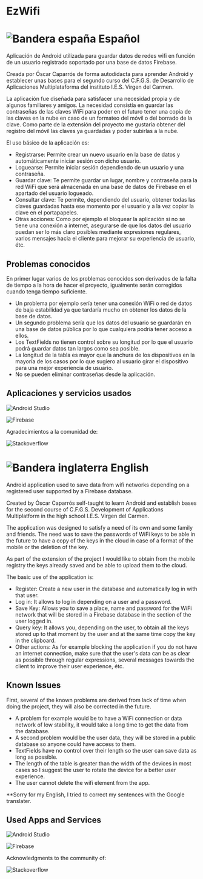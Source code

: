 # EzWifi 

![Bandera españa](http://www.stiftsgymnasium-melk.org/nawi/Physik/Team-Physik/files/stacks-image-3e7032f.png) Español 
==================


Aplicación de Android utilizada para guardar datos de redes wifi en función de un usuario registrado soportado por una base de datos Firebase.

Creada por Óscar Caparrós de forma autodidacta para aprender Android y establecer unas bases para el segundo curso del C.F.G.S. de Desarrollo de
 Aplicaciones Multiplataforma del instituto I.E.S. Virgen del Carmen.
 
 La aplicación fue diseñada para satisfacer una necesidad propia y de algunos familiares y amigos. La necesidad consistía en guardar las contraseñas
 de las claves WiFi para poder en el futuro tener una copia de las claves en la nube en caso de un formateo del móvil o del borrado de la clave.
 Como parte de la extensión del proyecto me gustaría obtener del registro del móvil las claves ya guardadas y poder subirlas a la nube.
 
 El uso básico de la aplicación es:
 
 - Registrarse: Permite crear un nuevo usuario en la base de datos y automáticamente iniciar sesión con dicho usuario.
 - Loguearse: Permite iniciar sesión dependiendo de un usuario y una contraseña.
 - Guardar clave: Te permite guardar un lugar, nombre y contraseña para la red WiFi que será almacenada en una base de datos de Firebase
 en el apartado del usuario logueado.
 - Consultar clave: Te permite, dependiendo del usuario, obtener todas las claves guardadas hasta ese momento por el usuario y a la vez copiar 
 la clave en el portapapeles.
 - Otras acciones: Como por ejemplo el bloquear la aplicación si no se tiene una conexión a internet, asegurarse de que los datos del usuario puedan ser
 lo más claro posibles mediante expresiones regulares, varios mensajes hacia el cliente para mejorar su experiencia de usuario, étc.
 
 Problemas conocidos
 -------------------------------------------
 En primer lugar varios de los problemas conocidos son derivados de la falta de tiempo a la hora de hacer el proyecto, igualmente serán corregidos cuando tenga
 tiempo suficiente.
 - Un problema por ejemplo sería tener una conexión WiFi o red de datos de baja estabilidad ya que tardaría mucho en obtener los datos de la base de datos.
 - Un segundo problema sería que los datos del usuario se guardarán en una base de datos pública por lo que cualquiera podría tener acceso a ellos.
 - Los TextFields no tienen control sobre su longitud por lo que el usuario podrá guardar datos tan largos como sea posible.
 - La longitud de la tabla es mayor que la anchura de los dispositivos en la mayoría de los casos por lo que sugiero al usuario girar el dispositivo para una mejor
 experiencia de usuario.
 - No se pueden eliminar contraseñas desde la aplicación.
 
 Aplicaciones y servicios usados
 -------------------------------------------
 ![Android Studio](https://3.bp.blogspot.com/-BVQ36vhFc0I/VsOpgnJmD-I/AAAAAAAAAFk/Z4BOOKmbxJ4/s1600/banner.PNG) 
 
 ![Firebase](https://media.licdn.com/mpr/mpr/AAEAAQAAAAAAAAuEAAAAJDllZmUxNmM0LTZiMWEtNGFiNi04ZTUwLTI5ZTcxOGFjZWNhMA.png)
 
 Agradecimientos a la comunidad de:
 
 ![Stackoverflow](https://upload.wikimedia.org/wikipedia/ro/f/f7/Stack_Overflow_logo.png)
 
 

![Bandera inglaterra](http://www.jabarprov.go.id/assets_front/images/english.png) English
==================


Android application used to save data from wifi networks depending on a registered user supported by a Firebase database.

Created by Óscar Caparrós self-taught to learn Android and establish bases for the second course of C.F.G.S. Development of Applications Multiplatform in the high school I.E.S. Virgen del Carmen.

The application was designed to satisfy a need of its own and some family and friends. The need was to save the passwords
 of WiFi keys to be able in the future to have a copy of the keys in the cloud in case of a format of the mobile or the deletion of the key.
 
 As part of the extension of the project I would like to obtain from the mobile registry the keys already saved and be able to upload them to the cloud.
 
 The basic use of the application is:
 
 - Register: Create a new user in the database and automatically log in with that user.
 - Log in: It allows to log in depending on a user and a password.
 - Save Key: Allows you to save a place, name and password for the WiFi network that will be stored in a Firebase database
 in the section of the user logged in.
 - Query key: It allows you, depending on the user, to obtain all the keys stored up to that moment by the user and at the same time copy
 the key in the clipboard.
 - Other actions: As for example blocking the application if you do not have an internet connection, make sure that the user's data can be
 as clear as possible through regular expressions, several messages towards the client to improve their user experience, étc.
 
 Known Issues
  -------------------------------------------
 
 First, several of the known problems are derived from lack of time when doing the project, they will also be corrected in the future.
 
 - A problem for example would be to have a WiFi connection or data network of low stability, it would take a long time to get the data from the database.
 - A second problem would be the user data, they will be stored in a public database so anyone could have access to them.
 - TextFields have no control over their length so the user can save data as long as possible.
 - The length of the table is greater than the width of the devices in most cases so I suggest the user to rotate the device for a better
 user experience.
 - The user cannot delete the wifi element from the app.
 
 **Sorry for my English, I tried to correct my sentences with the Google translater.
 
  Used Apps and Services
 -------------------------------------------
 ![Android Studio](https://3.bp.blogspot.com/-BVQ36vhFc0I/VsOpgnJmD-I/AAAAAAAAAFk/Z4BOOKmbxJ4/s1600/banner.PNG) 
 
 ![Firebase](https://media.licdn.com/mpr/mpr/AAEAAQAAAAAAAAuEAAAAJDllZmUxNmM0LTZiMWEtNGFiNi04ZTUwLTI5ZTcxOGFjZWNhMA.png)
 
Acknowledgments to the community of:
 
 ![Stackoverflow](https://upload.wikimedia.org/wikipedia/ro/f/f7/Stack_Overflow_logo.png)
